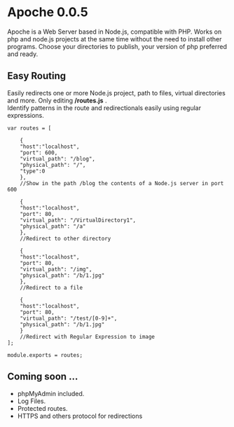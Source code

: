 # Apoche 0.0.5
Apoche is a Web Server based in Node.js, compatible with PHP.
Works on php and node.js projects at the same time without the need to install other programs. Choose your directories to publish, your version of php preferred and ready.

## Easy Routing
Easily redirects one or more Node.js project, path to files, virtual directories and more. Only editing **/routes.js** .  
Identify patterns in the route and redirectionals easily using regular expressions.

```
var routes = [

	{
	"host":"localhost",
	"port": 600,
	"virtual_path": "/blog",
	"physical_path": "/",
	"type":0
	},
	//Show in the path /blog the contents of a Node.js server in port 600

	{
	"host":"localhost",
	"port": 80,
	"virtual_path": "/VirtualDirectory1",
	"physical_path": "/a"
	},
	//Redirect to other directory

	{
	"host":"localhost",
	"port": 80,
	"virtual_path": "/img",
	"physical_path": "/b/1.jpg"
	},
	//Redirect to a file

	{
	"host":"localhost",
	"port": 80,
	"virtual_path": "/test/[0-9]+",
	"physical_path": "/b/1.jpg"
	}
	//Redirect with Regular Expression to image
];

module.exports = routes;
```
## Coming soon ...
* phpMyAdmin included.
* Log Files.
* Protected routes.
* HTTPS and others protocol for redirections